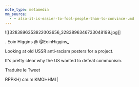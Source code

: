 ```yaml
---
note_type: metamedia
mm_source:
  - - also-it-is-easier-to-fool-people-than-to-convince-.md
---
```


![[3283896353922003656_3283896346733048199.jpg]]

. Eoin Higgins @
@EoinHiggins_

Looking at old USSR anti-racism
posters for a project.

It's pretty clear why the US wanted to
defeat communism.

Traduire le Tweet

RPPKH) cm:m KMOHHMI |


